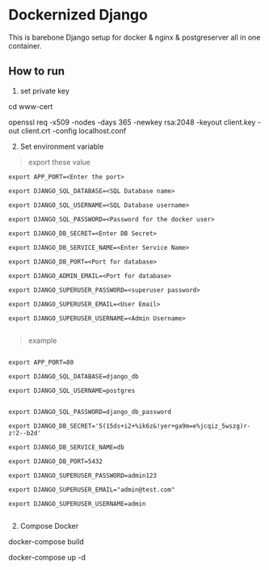 # Dockernized Django

This is barebone Django setup for docker & nginx & postgreserver all in one container.

## How to run

1. set private key

  cd www-cert
  
  openssl req -x509 -nodes -days 365 -newkey rsa:2048 -keyout client.key -out client.crt -config localhost.conf




2. Set environment variable

> export these value
  
~~~~
export APP_PORT=<Enter the port> 

export DJANGO_SQL_DATABASE=<SQL Database name> 

export DJANGO_SQL_USERNAME=<SQL Database username> 

export DJANGO_SQL_PASSWORD=<Password for the docker user> 

export DJANGO_DB_SECRET=<Enter DB Secret>

export DJANGO_DB_SERVICE_NAME=<Enter Service Name>

export DJANGO_DB_PORT=<Port for database>

export DJANGO_ADMIN_EMAIL=<Port for database>

export DJANGO_SUPERUSER_PASSWORD=<superuser password>

export DJANGO_SUPERUSER_EMAIL=<User Email>

export DJANGO_SUPERUSER_USERNAME=<Admin Username>
  
~~~~

> example 
  
~~~~

export APP_PORT=80

export DJANGO_SQL_DATABASE=django_db

export DJANGO_SQL_USERNAME=postgres


export DJANGO_SQL_PASSWORD=django_db_password

export DJANGO_DB_SECRET='5(15ds+i2+%ik6z&!yer+ga9m=e%jcqiz_5wszg)r-z!2--b2d'

export DJANGO_DB_SERVICE_NAME=db

export DJANGO_DB_PORT=5432

export DJANGO_SUPERUSER_PASSWORD=admin123

export DJANGO_SUPERUSER_EMAIL="admin@test.com"

export DJANGO_SUPERUSER_USERNAME=admin
  
~~~~



2. Compose Docker

docker-compose build

docker-compose up -d




